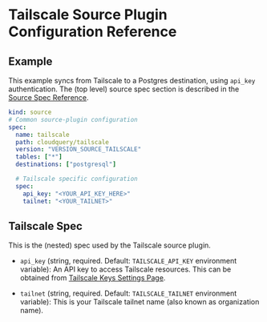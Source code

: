# Tailscale Source Plugin Configuration Reference

## Example

This example syncs from Tailscale to a Postgres destination, using `api_key` authentication. The (top level) source spec section is described in the [Source Spec Reference](/docs/reference/source-spec).

```yaml
kind: source
# Common source-plugin configuration
spec:
  name: tailscale
  path: cloudquery/tailscale
  version: "VERSION_SOURCE_TAILSCALE"
  tables: ["*"]
  destinations: ["postgresql"]

  # Tailscale specific configuration
  spec:
    api_key: "<YOUR_API_KEY_HERE>"
    tailnet: "<YOUR_TAILNET>"
```

## Tailscale Spec

This is the (nested) spec used by the Tailscale source plugin.

- `api_key` (string, required. Default: `TAILSCALE_API_KEY` environment variable):
  An API key to access Tailscale resources. This can be obtained from [Tailscale Keys Settings Page](https://login.tailscale.com/admin/settings/keys).

- `tailnet`  (string, required. Default: `TAILSCALE_TAILNET` environment variable):
  This is your Tailscale tailnet name (also known as organization name).
